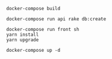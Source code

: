 ```
docker-compose build
```

```
docker-compose run api rake db:create
```

```
docker-compose run front sh
yarn install
yarn upgrade
```

```
docker-compose up -d
```

